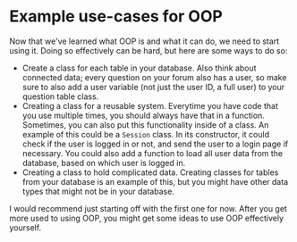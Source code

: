 # Example use-cases for OOP
Now that we've learned what OOP is and what it can do, we need to start using it. Doing so effectively can be hard, but here are some ways to do so:

- Create a class for each table in your database. Also think about connected data; every question on your forum also has a user, so make sure to also add a user variable (not just the user ID, a full user) to your question table class.
- Creating a class for a reusable system. Everytime you have code that you use multiple times, you should always have that in a function. Sometimes, you can also put this functionality inside of a class. An example of this could be a `Session` class. In its constructor, it could check if the user is logged in or not, and send the user to a login page if necessary. You could also add a function to load all user data from the database, based on which user is logged in.
- Creating a class to hold complicated data. Creating classes for tables from your database is an example of this, but you might have other data types that might not be in your database.

I would recommend just starting off with the first one for now. After you get more used to using OOP, you might get some ideas to use OOP effectively yourself.